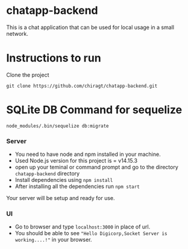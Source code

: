 # chatapp-backend
This is a chat application that can be used for local usage in a small network.

# Instructions to run
Clone the project
```
git clone https://github.com/chiragt/chatapp-backend.git

```

# SQLite DB Command for sequelize
`node_modules/.bin/sequelize db:migrate`


### Server
* You need to have node and npm installed in your machine.
* Used Node.js version for this project is = v14.15.3
* open up your teminal or command prompt and go to the directory `chatapp-backend` directory
* Install dependencies using `npm install`
* After installing all the dependencies run `npm start`

Your server will be setup and ready for use.


### UI
* Go to browser and type `localhost:3000` in place of url.
* You should be able to see `"Hello Digicorp,Socket Server is working....!"` in your browser.
